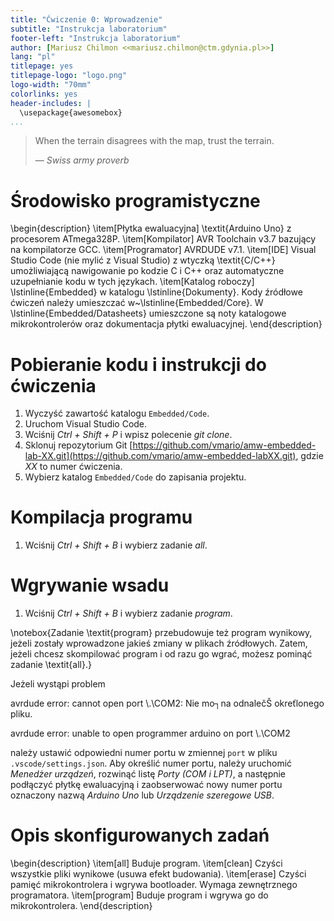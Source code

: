 ```yaml
---
title: "Ćwiczenie 0: Wprowadzenie"
subtitle: "Instrukcja laboratorium"
footer-left: "Instrukcja laboratorium"
author: [Mariusz Chilmon <<mariusz.chilmon@ctm.gdynia.pl>>]
lang: "pl"
titlepage: yes
titlepage-logo: "logo.png"
logo-width: "70mm"
colorlinks: yes
header-includes: |
  \usepackage{awesomebox}
...
```


> When the terrain disagrees with the map, trust the terrain.
>
> — _Swiss army proverb_

# Środowisko programistyczne

\begin{description}
\item[Płytka ewaluacyjna]
\textit{Arduino Uno} z procesorem ATmega328P.
\item[Kompilator]
AVR Toolchain v3.7 bazujący na kompilatorze GCC.
\item[Programator]
AVRDUDE v7.1.
\item[IDE]
Visual Studio Code (nie mylić z Visual Studio) z wtyczką \textit{C/C++} umożliwiającą nawigowanie po kodzie C i C++ oraz automatyczne uzupełnianie kodu w tych językach.
\item[Katalog roboczy]
\lstinline{Embedded} w katalogu \lstinline{Dokumenty}. Kody źródłowe ćwiczeń należy umieszczać w~\lstinline{Embedded/Core}. W \lstinline{Embedded/Datasheets} umieszczone są noty katalogowe mikrokontrolerów oraz dokumentacja płytki ewaluacyjnej.
\end{description}

# Pobieranie kodu i instrukcji do ćwiczenia

1. Wyczyść zawartość katalogu `Embedded/Code`.
1. Uruchom Visual Studio Code.
1. Wciśnij _Ctrl + Shift + P_ i wpisz polecenie _git clone_.
1. Sklonuj repozytorium Git [https://github.com/vmario/amw-embedded-lab-XX.git](https://github.com/vmario/amw-embedded-labXX.git), gdzie _XX_ to numer ćwiczenia.
1. Wybierz katalog `Embedded/Code` do zapisania projektu.

# Kompilacja programu

1. Wciśnij _Ctrl + Shift + B_ i wybierz zadanie _all_.

# Wgrywanie wsadu

1. Wciśnij _Ctrl + Shift + B_ i wybierz zadanie _program_.

\notebox{Zadanie \textit{program} przebudowuje też program wynikowy, jeżeli zostały wprowadzone jakieś zmiany w plikach źródłowych. Zatem, jeżeli chcesz skompilować program i od razu go wgrać, możesz pominąć zadanie \textit{all}.}

Jeżeli wystąpi problem

avrdude error: cannot open port \\.\COM2: Nie mo┐na odnalečŠ okreťlonego pliku.

avrdude error: unable to open programmer arduino on port \\.\COM2

należy ustawić odpowiedni numer portu w zmiennej `port` w pliku `.vscode/settings.json`. Aby określić numer portu, należy uruchomić _Menedżer urządzeń_, rozwinąć listę _Porty (COM i LPT)_, a następnie podłączyć płytkę ewaluacyjną i zaobserwować nowy numer portu oznaczony nazwą _Arduino Uno_ lub _Urządzenie szeregowe USB_.

# Opis skonfigurowanych zadań

\begin{description}
\item[all]
Buduje program.
\item[clean]
Czyści wszystkie pliki wynikowe (usuwa efekt budowania).
\item[erase]
Czyści pamięć mikrokontrolera i wgrywa bootloader. Wymaga zewnętrznego programatora.
\item[program]
Buduje program i wgrywa go do mikrokontrolera.
\end{description}

